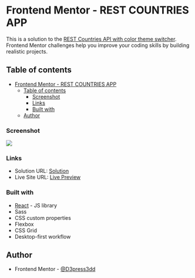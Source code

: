 # Frontend Mentor - REST COUNTRIES APP

This is a solution to the [REST Countries API with color theme switcher](https://www.frontendmentor.io/challenges/rest-countries-api-with-color-theme-switcher-5cacc469fec04111f7b848ca). Frontend Mentor challenges help you improve your coding skills by building realistic projects.

## Table of contents

- [Frontend Mentor - REST COUNTRIES APP](#frontend-mentor---rest-countries-app)
  - [Table of contents](#table-of-contents)
    - [Screenshot](#screenshot)
    - [Links](#links)
    - [Built with](#built-with)
  - [Author](#author)

### Screenshot

![](./screenshot.png)

### Links

- Solution URL: [Solution](https://www.frontendmentor.io/solutions/advice-generator-with-react-completely-responsive-wd5Mow7tp)
- Live Site URL: [Live Preview](https://rest-countries-app-ar.netlify.app/#/)

### Built with

- [React](https://reactjs.org/) - JS library
- Sass
- CSS custom properties
- Flexbox
- CSS Grid
- Desktop-first workflow

## Author

- Frontend Mentor - [@D3press3dd](https://www.frontendmentor.io/profile/D3press3dd)
